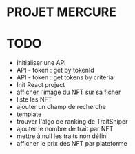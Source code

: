 PROJET MERCURE
==============

# TODO
- Initialiser une API
- API - token : get  by tokenId
- API - token : get tokens by criteria
- Init React project
- afficher l'image du NFT sur sa ficher
- liste les NFT
- ajouter un champ de recherche
- template
- trouver l'algo de ranking de TraitSniper
- ajouter le nombre de trait par NFT
- mettre à null les traits non défini
- afficher le prix des NFT par plateforme
